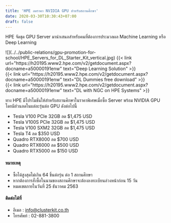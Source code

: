 ```yaml
---
title: 'HPE ลดราคา NVIDIA GPU สำหรับสถานศึกษา'
date: 2020-03-30T10:30:43+07:00
draft: false
---
```


HPE จัดชุด GPU Server มานำเสนอสำหรับคนที่ต้องการประมวลผล Machine Learning หรือ Deep Learning
<!--more--> 

<div class="col-">
![](../../public-relations/gpu-promotion-for-school/HPE_Servers_for_DL_Starter_Kit_vertical.jpg)
{{< link url="https://h20195.www2.hpe.com/v2/getdocument.aspx?docname=a50000191enw" text="Deep Learning Solution" >}} <br>
{{< link url="https://h20195.www2.hpe.com/v2/getdocument.aspx?docname=a50000191enw" text="DL Dummies free download" >}} <br>
{{< link url="https://h20195.www2.hpe.com/v2/getdocument.aspx?docname=a50000191enw" text="DL with NGC on HPE Systems" >}}
<div>

ทาง HPE มีโปรโมชันให้สำหรับสถานศึกษาในราคาพิเศษเมื่อซื้อ Server พร้อม NVIDIA GPU โดยมีส่วนลดในแต่ละรุ่นต่อ GPU ดังต่อไปนี้

- Tesla V100 PCIe 32GB ลด \$1,475 USD
- Tesla V100S PCIe 32GB ลด \$1,475 USD
- Tesla V100 SXM2 32GB ลด \$1,475 USD
- Tesla T4 ลด \$350 USD
- Quadro RTX8000 ลด \$700 USD
- Quadro RTX6000 ลด \$500 USD
- Quadro RTX5000 ลด \$150 USD

#### หมายเหตุ

- ซื้อได้สูงสุดไม่เกิน 64 ชิ้นต่อรุ่น ต่อ 1 สถานศึกษา
- หากต้องการสั่งซื้อในนามของสถานศึกษาจะต้องลงทะเบียนล่วงหน้าก่อน 15 วัน
- หมดเขตภายในวันที่ 25 ธันวาคม 2563

#### ติดต่อได้ที่

- อีเมล : info@clusterkit.co.th
- โทรศัพท์ : 02-881-3800
